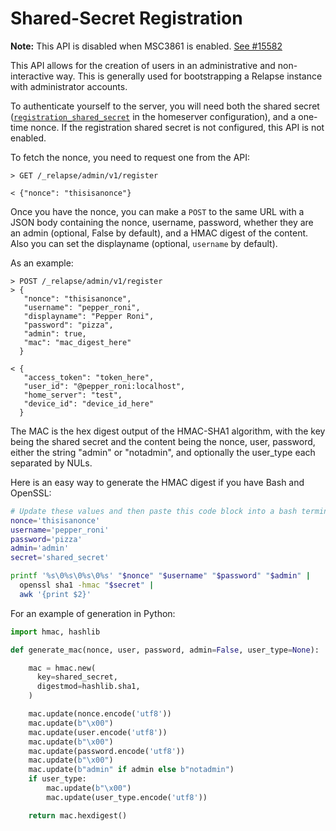 # Shared-Secret Registration

**Note:** This API is disabled when MSC3861 is enabled. [See #15582](https://github.com/clokep/relapse/pull/15582)

This API allows for the creation of users in an administrative and
non-interactive way. This is generally used for bootstrapping a Relapse
instance with administrator accounts.

To authenticate yourself to the server, you will need both the shared secret
([`registration_shared_secret`](../usage/configuration/config_documentation.md#registration_shared_secret)
in the homeserver configuration), and a one-time nonce. If the registration
shared secret is not configured, this API is not enabled.

To fetch the nonce, you need to request one from the API:

```
> GET /_relapse/admin/v1/register

< {"nonce": "thisisanonce"}
```

Once you have the nonce, you can make a `POST` to the same URL with a JSON
body containing the nonce, username, password, whether they are an admin
(optional, False by default), and a HMAC digest of the content. Also you can
set the displayname (optional, `username` by default).

As an example:

```
> POST /_relapse/admin/v1/register
> {
   "nonce": "thisisanonce",
   "username": "pepper_roni",
   "displayname": "Pepper Roni",
   "password": "pizza",
   "admin": true,
   "mac": "mac_digest_here"
  }

< {
   "access_token": "token_here",
   "user_id": "@pepper_roni:localhost",
   "home_server": "test",
   "device_id": "device_id_here"
  }
```

The MAC is the hex digest output of the HMAC-SHA1 algorithm, with the key being
the shared secret and the content being the nonce, user, password, either the
string "admin" or "notadmin", and optionally the user_type
each separated by NULs.

Here is an easy way to generate the HMAC digest if you have Bash and OpenSSL:

```bash
# Update these values and then paste this code block into a bash terminal
nonce='thisisanonce'
username='pepper_roni'
password='pizza'
admin='admin'
secret='shared_secret'

printf '%s\0%s\0%s\0%s' "$nonce" "$username" "$password" "$admin" |
  openssl sha1 -hmac "$secret" |
  awk '{print $2}'
```

For an example of generation in Python:

```python
import hmac, hashlib

def generate_mac(nonce, user, password, admin=False, user_type=None):

    mac = hmac.new(
      key=shared_secret,
      digestmod=hashlib.sha1,
    )

    mac.update(nonce.encode('utf8'))
    mac.update(b"\x00")
    mac.update(user.encode('utf8'))
    mac.update(b"\x00")
    mac.update(password.encode('utf8'))
    mac.update(b"\x00")
    mac.update(b"admin" if admin else b"notadmin")
    if user_type:
        mac.update(b"\x00")
        mac.update(user_type.encode('utf8'))

    return mac.hexdigest()
```
